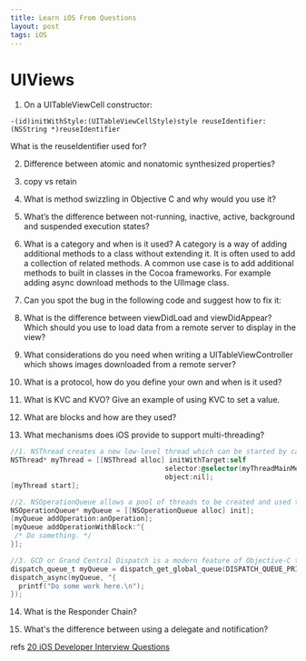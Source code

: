 ```yaml
---
title: Learn iOS From Questions
layout: post
tags: iOS
---
```



# UIViews

1. On a UITableViewCell constructor:   
``` 
-(id)initWithStyle:(UITableViewCellStyle)style reuseIdentifier:(NSString *)reuseIdentifier
```

What is the reuseIdentifier used for? 

2. Difference between atomic and nonatomic synthesized properties?

3. copy vs retain

4. What is method swizzling in Objective C and why would you use it?

5. What’s the difference between not-running, inactive, active, background and suspended execution states?

6. What is a category and when is it used? 
A category is a way of adding additional methods to a class without extending it. It is often used to add a collection of related methods. A common use case is to add additional methods to built in classes in the Cocoa frameworks. For example adding async download methods to the UIImage class.

7. Can you spot the bug in the following code and suggest how to fix it:

8. What is the difference between viewDidLoad and viewDidAppear? Which should you use to load data from a remote server to display in the view?

9. What considerations do you need when writing a UITableViewController which shows images downloaded from a remote server?

10. What is a protocol, how do you define your own and when is it used?

11. What is KVC and KVO? Give an example of using KVC to set a value.

12. What are blocks and how are they used?

13. What mechanisms does iOS provide to support multi-threading?

```objective-c
//1. NSThread creates a new low-level thread which can be started by calling the start method.
NSThread* myThread = [[NSThread alloc] initWithTarget:self
                                      selector:@selector(myThreadMainMethod:)
                                      object:nil];
[myThread start];

//2. NSOperationQueue allows a pool of threads to be created and used to execute NSOperations in parallel. NSOperations can also be run on the main thread by asking NSOperationQueue for the mainQueue.
NSOperationQueue* myQueue = [[NSOperationQueue alloc] init];
[myQueue addOperation:anOperation]; 
[myQueue addOperationWithBlock:^{
 /* Do something. */
}];

//3. GCD or Grand Central Dispatch is a modern feature of Objective-C that provides a rich set of methods and API's to use in order to support common multi-threading tasks. GCD provides a way to queue tasks for dispatch on either the main thread, a concurrent queue (tasks are run in parallel) or a serial queue (tasks are run in FIFO order).
dispatch_queue_t myQueue = dispatch_get_global_queue(DISPATCH_QUEUE_PRIORITY_DEFAULT, 0);
dispatch_async(myQueue, ^{
  printf("Do some work here.\n");
});
```

14. What is the Responder Chain?  

15. What's the difference between using a delegate and notification?





refs 
[20 iOS Developer Interview Questions](https://www.codementor.io/ios/tutorial/ios-interview-tips-questions-answers-objective-c)
